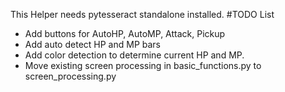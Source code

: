 This Helper needs pytesseract standalone installed.
#TODO List
- Add buttons for AutoHP, AutoMP, Attack, Pickup
- Add auto detect HP and MP bars
- Add color detection to determine current HP and MP.
- Move existing screen processing in basic_functions.py to screen_processing.py